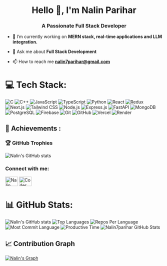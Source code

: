 <h1 align="center">Hello 👋, I'm Nalin Parihar</h1>
<h3 align="center">A Passionate Full Stack Developer</h3>

- 🔭 I’m currently working on **MERN stack, real-time applications and LLM integration.** 
  
- 💬 Ask me about **Full Stack Development**

- 📫 How to reach me **nalin7parihar@gmail.com**

# 💻 Tech Stack:
![C](https://img.shields.io/badge/C-A8B9CC?style=flat&logo=c&logoColor=white)
![C++](https://img.shields.io/badge/C++-%2300599C.svg?style=flat&logo=c%2B%2B&logoColor=white)
![JavaScript](https://img.shields.io/badge/JavaScript-%23F7DF1E.svg?style=flat&logo=javascript&logoColor=black)
![TypeScript](https://img.shields.io/badge/TypeScript-%23007ACC.svg?style=flat&logo=typescript&logoColor=white)
![Python](https://img.shields.io/badge/Python-3776AB?style=flat&logo=python&logoColor=white)
![React](https://img.shields.io/badge/React-20232A?style=flat&logo=react&logoColor=61DAFB)
![Redux](https://img.shields.io/badge/Redux-764ABC?style=flat&logo=redux&logoColor=white)
![Next.js](https://img.shields.io/badge/Next.js-000000?style=flat&logo=nextdotjs&logoColor=white)
![Tailwind CSS](https://img.shields.io/badge/Tailwind_CSS-38B2AC?style=flat&logo=tailwind-css&logoColor=white)
![Node.js](https://img.shields.io/badge/Node.js-339933?style=flat&logo=nodedotjs&logoColor=white)
![Express.js](https://img.shields.io/badge/Express.js-000000?style=flat&logo=express&logoColor=white)
![FastAPI](https://img.shields.io/badge/FastAPI-009688?style=flat&logo=fastapi&logoColor=white)
![MongoDB](https://img.shields.io/badge/MongoDB-47A248?style=flat&logo=mongodb&logoColor=white)
![PostgreSQL](https://img.shields.io/badge/PostgreSQL-316192?style=flat&logo=postgresql&logoColor=white)
![Firebase](https://img.shields.io/badge/Firebase-FFCA28?style=flat&logo=firebase&logoColor=black)
![Git](https://img.shields.io/badge/Git-F05032?style=flat&logo=git&logoColor=white)
![GitHub](https://img.shields.io/badge/GitHub-181717?style=flat&logo=github&logoColor=white)
![Vercel](https://img.shields.io/badge/Vercel-000000?style=flat&logo=vercel&logoColor=white)
![Render](https://img.shields.io/badge/Render-46E3B7?style=flat&logo=render&logoColor=white)


## 🏅 Achievements :
### 🏆 GitHub Trophies
![Nalin's GitHub stats](https://github-readme-streak-stats.herokuapp.com/?user=Nalin7parihar&theme=radical&hide_border=true)


<h3 align="left">Connect with me:</h3>
<p align="left">
<a href="https://www.linkedin.com/in/nalin-parihar-4905312b6/" target="blank"><img align="center" src="https://raw.githubusercontent.com/rahuldkjain/github-profile-readme-generator/master/src/images/icons/Social/linked-in-alt.svg" alt="Nalin Parihar" height="30" width="40" /></a>
<a href="https://leetcode.com/u/Coder_Sasuke/" target="blank"><img align="center" src="https://raw.githubusercontent.com/rahuldkjain/github-profile-readme-generator/master/src/images/icons/Social/leet-code.svg" alt="Coder_Sasuke" height="30" width="40" /></a>
</p>

# 📊 GitHub Stats:
![Nalin's GitHub stats](https://github-readme-stats.vercel.app/api?username=Nalin7parihar&theme=radical&hide_border=true&include_all_commits=false&count_private=true)
![Top Languages](https://github-readme-stats.vercel.app/api/top-langs/?username=Nalin7parihar&theme=radical&hide_border=true&include_all_commits=false&count_private=true&layout=compact)
![Repos Per Language](http://github-profile-summary-cards.vercel.app/api/cards/repos-per-language?username=Nalin7parihar&theme=radical)
![Most Commit Language](http://github-profile-summary-cards.vercel.app/api/cards/most-commit-language?username=Nalin7parihar&theme=radical)
![Productive Time](http://github-profile-summary-cards.vercel.app/api/cards/productive-time?username=Nalin7parihar&theme=radical&utcOffset=8)
<img src="https://github-readme-stats.vercel.app/api/top-langs/?username=Nalin7parihar&theme=radical&show_icons=true&hide_border=true&layout=compact" alt="Nalin7parihar GitHub Stats" />

## 📈 Contribution Graph
[![Nalin's Graph](https://github-readme-activity-graph.vercel.app/graph?username=Nalin7parihar&theme=react-dark&area=true)](https://github.com/ashutosh00710/github-readme-activity-graph)
